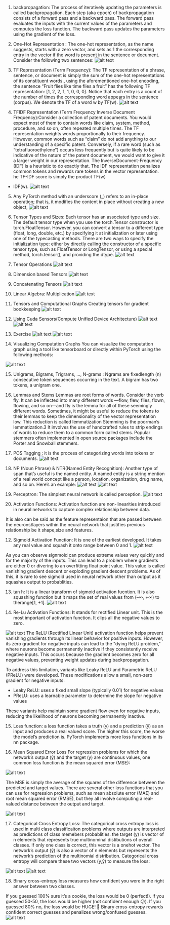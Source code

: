 1. backpropagation: The process of iteratively updating the
parameters is called backpropagation. Each step (aka epoch) of
backpropagation consists of a forward pass and a backward pass. The
forward pass evaluates the inputs with the current values of the
parameters and computes the loss function. The backward pass updates
the parameters using the gradient of the loss.

2. One-Hot Representation : The one-hot representation, as the name suggests, starts with a zero vector,
and sets as 1 the corresponding entry in the vector if the word is present in
the sentence or document. Consider the following two sentences:
![alt text](image.png)

3. TF Representation (Term Frequency): The TF representation of a phrase, sentence, or document is simply the sum
of the one-hot representations of its constituent words., using the aforementioned one-hot encoding, the sentence
“Fruit flies like time flies a fruit” has the following TF representation: [1,
2, 2, 1, 1, 0, 0, 0]. Notice that each entry is a count of the number of
times the corresponding word appears in the sentence (corpus). We denote
the TF of a word w by TF(w).
![alt text](image-1.png)

4. TFIDF Representation (Term Frequency Inverse Document Frequency):Consider a collection of patent documents. You would expect most of them
to contain words like claim, system, method, procedure, and so on, often
repeated multiple times. The TF representation weights words
proportionally to their frequency. However, common words such as “claim”
do not add anything to our understanding of a specific patent. Conversely, if
a rare word (such as “tetrafluoroethylene”) occurs less frequently but is
quite likely to be indicative of the nature of the patent document, we would
want to give it a larger weight in our representation. The InverseDocument-Frequency (IDF) is a heuristic to do exactly that.
The IDF representation penalizes common tokens and rewards rare tokens
in the vector representation. he TF-IDF score is simply the product TF(w)
* IDF(w).
![alt text](image-2.png)

5. Any PyTorch method with
an underscore (_) refers to an in-place operation; that is, it modifies the
content in place without creating a new object, 
![alt text](image-4.png)

6. Tensor Types and Sizes: Each tensor has an associated type and size. The default tensor type when
you use the torch.Tensor constructor is torch.FloatTensor. However,
you can convert a tensor to a different type (float, long, double, etc.) by
specifying it at initialization or later using one of the typecasting methods.
There are two ways to specify the initialization type: either by directly
calling the constructor of a specific tensor type, such as FloatTensor or
LongTensor, or using a special method, torch.tensor(), and providing
the dtype.
![alt text](image-5.png)

7. Tensor Operations
![alt text](image-6.png)

8. Dimension based Tensors
![alt text](image-6.png)

9. Concatenating Tensors
![alt text](image-6.png)

10. Linear Algebra: Multiplication
![alt text](image-6.png)

11. Tensors and Computational Graphs
Creating tensors for gradient bookkeeping
![alt text](image-7.png)

12. Using Cuda Sensors(Compute Unified Device Architecture)
![alt text](image-8.png)
![alt text](image-12.png)

13. Exercise 
![alt text](image-9.png)
![alt text](image-10.png)

14. Visualizing Computation Graphs
You can visualize the computation graph using a tool like tensorboard or directly within PyTorch using the following methods:

![alt text](image-11.png)

15. Unigrams, Bigrams, Trigrams, ..., N-grams :
N­grams are fixed­length (n) consecutive token sequences occurring in the text. A bigram has two tokens, a unigram one.

16. Lemmas and Stems
Lemmas are root forms of words. Consider the verb fly. It can be inflected into many different words —flow, flew, flies, flown, flowing, and so on—and fly is the lemma for all of these seemingly different words. Sometimes, it might be useful to reduce the tokens to their lemmas to keep the dimensionality of the vector representation low. This reduction is called lemmatization
Stemming is the poor­man’s lemmatization.3 It involves the use of handcrafted rules to strip endings of words to reduce them to a common form called stems. Popular stemmers often implemented in open source packages include the Porter and Snowball stemmers.

17. POS Tagging : it is the process of categorizing words into tokens or documents.
![alt text](image-13.png)

18. NP (Noun Phrase) & NTR(Named Entity Recognition): Another type of span that’s useful is the named entity. A named entity is a string mention of a real­ world concept like a person, location, organization, drug name, and so on. Here’s an example:
![alt text](image-15.png)
![alt text](image-14.png)

10. Perceptron: The simplest neural network is called perception.
![alt text](image-16.png)

11. Activation Functions: Activation function are non-linearities introduced in neural networks to capture complex relationship between data.

It is also can be said as the feature representaion that are passed between the neurons/layers within the neural network that justifies previous relationship be it shape,size and features.

12. Sigmoid Activation Function: It is one of the earliest developed. It takes any real value and squash it onto range between 0 and 1. 
![alt text](image-17.png)

As you can observe signmoid can produce extreme values very quickly and for the majority of the inputs. This can lead to a problem where gradients are either 0 or divering to an overfitting float point value. This value is called vanishing gradient descent or exploding gradient descent problems. As of this, it is rare to see sigmoid used in neural network other than output as it squashes output to probablities.

13. tan h: It is a linear transform of sigmoid activation fucntion. It is also squashing function but it maps the set of real values from (–∞, +∞) to therange[­1, +1].
![alt text](image-18.png)

14. Re-Lu Activation Functions: It stands for rectified Linear unit. This is the most important of activation function. It clips all the negative values to zero. 
 
 ![alt text](image-19.png)
The ReLU (Rectified Linear Unit) activation function helps prevent vanishing gradients through its linear behavior for positive inputs. However, its zero gradient for negative inputs can lead to the "dying ReLU problem," where neurons become permanently inactive if they consistently receive negative inputs. This occurs because the gradient becomes zero for all negative values, preventing weight updates during backpropagation.

To address this limitation, variants like Leaky ReLU and Parametric ReLU (PReLU) were developed. These modifications allow a small, non-zero gradient for negative inputs:
- Leaky ReLU: uses a fixed small slope (typically 0.01) for negative values
- PReLU: uses a learnable parameter to determine the slope for negative values

These variants help maintain some gradient flow even for negative inputs, reducing the likelihood of neurons becoming permanently inactive.

15. Loss function: a loss function takes a truth (y) and a prediction (ŷ) as an input and produces a real­ valued score. The higher this score, the worse the model’s prediction is. PyTorch implements more loss functions in its nn package.

16. Mean Squared Error Loss
For regression problems for which the network’s output (ŷ) and the target (y) are continuous values, one common loss function is the mean squared error (MSE):

![alt text](image-20.png)

The MSE is simply the average of the squares of the difference between the predicted and target values. There are several other loss functions that you can use for regression problems, such as mean absolute error (MAE) and root mean squared error (RMSE), but they all involve computing a real­ valued distance between the output and target.

![alt text](image-21.png)


17. Categorical Cross Entropy Loss: The categorical cross entropy loss is used in multi class classificaiton problems where outputs are interpreted as predictions of class memebers probablities. the target (y) is vector of n elements that represents true multinominal distibutions of overall classes. If only one class is correct, this vector is a one­hot vector. The network’s output (ŷ) is also a vector of n elements but represents the network’s prediction of the multinomial distribution. Categorical cross entropy will compare these two vectors (y,ŷ) to measure the loss:

![alt text](image-22.png)
![alt text](image-24.png)

18. Binary cross-entropy loss measures how confident you were in the right answer between two classes.

If you guessed 100% sure it’s a cookie, the loss would be 0 (perfect!).
If you guessed 50-50, the loss would be higher (not confident enough 😕).
If you guessed 80% no, the loss would be HUGE! 🚨
Binary cross-entropy rewards confident correct guesses and penalizes wrong/confused guesses.
![alt text](image-25.png)


